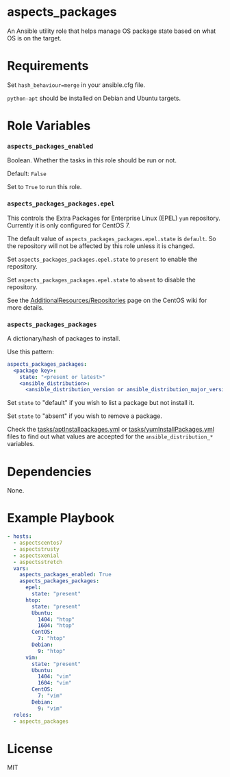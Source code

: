# aspects_packages
An Ansible utility role that helps manage OS package state based on what OS is on the target.
  
# Requirements
Set ```hash_behaviour=merge``` in your ansible.cfg file.

`python-apt` should be installed on Debian and Ubuntu targets.
  
# Role Variables
### `aspects_packages_enabled`
Boolean. Whether the tasks in this role should be run or not.

Default: `False`

Set to `True` to run this role.

### `aspects_packages_packages.epel`
This controls the Extra Packages for Enterprise Linux (EPEL) `yum` repository. Currently it is only configured for CentOS 7.

The default value of `aspects_packages_packages.epel.state` is `default`. So the repository will not be affected by this role unless it is changed.

Set `aspects_packages_packages.epel.state` to `present` to enable the repository.

Set `aspects_packages_packages.epel.state` to `absent` to disable the repository.

See the [AdditionalResources/Repositories](https://wiki.centos.org/AdditionalResources/Repositories) page on the CentOS wiki for more details.

### `aspects_packages_packages`
A dictionary/hash of packages to install.

Use this pattern:

```yaml
aspects_packages_packages:
  <package key>:
    state: "<present or latest>"
    <ansible_distribution>:
      <ansible_distribution_version or ansible_distribution_major_version>: "<package name>"
```
Set `state` to "default" if you wish to list a package but not install it.

Set `state` to "absent" if you wish to remove a package.

Check the [tasks/aptInstallpackages.yml](aptInstallpackages.yml) or [tasks/yumInstallPackages.yml](yumInstallPackages.yml) files to find out what values are accepted for the `ansible_distribution_*` variables.


# Dependencies
None.

# Example Playbook
```yaml
- hosts:
  - aspectscentos7
  - aspectstrusty
  - aspectsxenial
  - aspectsstretch
  vars:
    aspects_packages_enabled: True
    aspects_packages_packages:
      epel:
        state: "present"
      htop:
        state: "present"
        Ubuntu:
          1404: "htop"
          1604: "htop"
        CentOS:
          7: "htop"
        Debian:
          9: "htop"
      vim:
        state: "present"
        Ubuntu:
          1404: "vim"
          1604: "vim"
        CentOS:
          7: "vim"
        Debian:
          9: "vim"
  roles:
  - aspects_packages
```

# License
MIT
